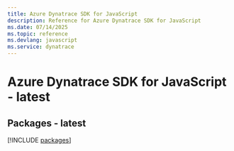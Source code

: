 ```yaml
---
title: Azure Dynatrace SDK for JavaScript
description: Reference for Azure Dynatrace SDK for JavaScript
ms.date: 07/14/2025
ms.topic: reference
ms.devlang: javascript
ms.service: dynatrace
---
```

# Azure Dynatrace SDK for JavaScript - latest
## Packages - latest
[!INCLUDE [packages](dynatrace-index.md)]